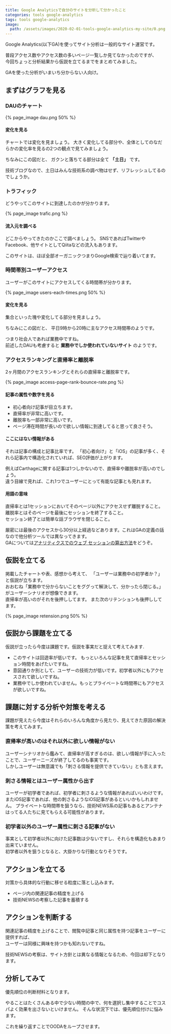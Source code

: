 ```yaml
---
title: Google Analyticsで自分のサイトを分析して分かったこと
categories: tools google-analytics
tags: tools google-analytics
image:
  path: /assets/images/2020-02-01-tools-google-analytics-my-site/0.png
---
```

Google Analytics(以下GA)を使ってサイト分析は一般的なサイト運営です。

普段アクセス数やアクセス数の多いページ一覧しか見てなかったのですが、  
今回ちょっと分析結果から仮説を立てるまでをまとめてみました。

GAを使った分析がいまいち分からない人向け。

## まずはグラフを見る

### DAUのチャート

{% page_image dau.png 50% %}

#### 変化を見る
チャートでは変化を見ましょう。
大きく変化してる部分や、全体としてのなだらかの変化率を見るの2つの観点で見てみましょう。

ちなみにこの図だと、
ガクンと落ちてる部分は全て **「土日」** です。

技術ブログなので、土日はみんな技術系の調べ物はせず、リフレッシュしてるのでしょうか。

### トラフィック

どうやってこのサイトに到達したのかが分かります。

{% page_image trafic.png %}

#### 流入元を調べる
どこからやってきたのかここで調べましょう。
SNSであればTwitterやFacebook、他サイトとしてQiitaなどの流入もあります。

このサイトは、ほぼ全部オーガニックつまりGoogle検索で辿り着いてます。

### 時間帯別ユーザーアクセス

ユーザーがこのサイトにアクセスしてくる時間帯が分かります。

{% page_image users-each-times.png 50% %}

#### 変化を見る
集合といった塊や変化してる部分を見ましょう。

ちなみにこの図だと、
平日9時から20時に主なアクセス時間帯のようです。

つまり社会人であれば業務中ですね。  
前述したDAUも考慮すると **業務中でしか使われていないサイト** のようです。

### アクセスランキングと直帰率と離脱率

2ヶ月間のアクセスランキングとそれらの直帰率と離脱率です。

{% page_image access-page-rank-bounce-rate.png %}

#### 記事の属性や数字を見る

- 初心者向け記事が目立ちます。
- 直帰率が非常に高いです。
- 離脱率も一部非常に高いです。
- ページ滞在時間が長いので欲しい情報に到達してると思って良さそう。

#### ここにはない情報がある

それは記事の構成と記事比率です。
「初心者向け」と「iOS」の記事が多く、それら記事内で構造化されていれば、SEO評価が上がります。

例えばCarthageに関する記事は1つしかないので、直帰率や離脱率が高いのでしょう。  
違う目線で見れば、これ1つでユーザーにとって有能な記事とも見れます。

#### 用語の意味

直帰率とは1セッションにおいてそのページ以外にアクセスせず離脱すること。  
離脱率とはそのページを最後にセッションを終了すること。  
セッション終了とは簡単な話ブラウザを閉じること。  

厳密には最後のアクセスから30分以上経過などあります。これはGAの定義の話なので他分析ツールでは異なってきます。  
GAについては[アナリティクスでのウェブ セッションの算出方法](https://support.google.com/analytics/answer/2731565?hl=ja)をどうぞ。


## 仮説を立てる

掲載したチャートや表、感想から考えて、
「ユーザーは業務中の初学者か？」と仮説が立ちます。  
おおむね「業務中で分からないことをググって解決して、分かったら閉じる。」がユーザーシナリオが想像できます。  
直帰率が高いのがそれを後押ししてます。
また次のリテンションも後押ししてます。

{% page_image retension.png 50% %}

## 仮説から課題を立てる

仮説が立ったら今度は課題です。仮説を事実だと捉えて考えてみます.

- このサイトは回遊率が低いです。 もっといろんな記事を見て直帰率とセッション時間をあげたいですね。
- 意図通りか別として、ユーザーの技術力が低いです。初学者以外にもアクセスされて欲しいですね。
- 業務中でしか使われていません。もっとプライベートな時間帯にもアクセスが欲しいですね。

## 課題に対する分析や対策を考える

課題が見えたら今度はそれらのいろんな角度から見たり、見えてきた原因の解決策を考えてみます。

### 直帰率が高いのはそれ以外に欲しい情報がない
ユーザーシナリオから鑑みて、直帰率が高すぎるのは、欲しい情報が手に入ったことで、ユーザーニーズが終了してるのも事実です。  
しかしユーザーは無意識でも「刺さる情報を提供できていない」とも言えます。

### 刺さる情報とはユーザー属性から出す
ユーザーが初学者であれば、初学者に刺さるような情報があればいいわけです。  
またiOS記事であれば、他の刺さるようなiOS記事があるといいかもしれません。
プライベートな時間帯を狙うなら、技術NEWS系の記事もあるとアンテナはってる人たちに見てもらえる可能性があります。

### 初学者以外のユーザー属性に刺さる記事がない
事実として初学者以外に向けた記事数は少ないですし、それらを構造化もあまり出来ていません。  
初学者以外を狙うとなると、大掛かりな行動となりそうです。

## アクションを立てる

対策から具体的な行動に移せる粒度に落とし込みます。

- ページ内の関連記事の精度を上げる
- 技術NEWSの考察した記事を蓄積する

## アクションを判断する

関連記事の精度を上げることで、閲覧中記事と同じ属性を持つ記事をユーザーに提供すれば、  
ユーザーは同様に興味を持つかも知れないですね。

技術NEWSの考察は、サイト方針とは異なる情報となるため、今回は却下となります。


## 分析してみて
優先順位の判断材料となります。

やることはたくさんある中で少ない時間の中で、何を選択し集中することでコスパよく効果を出さないといけません。
そんな状況下では、優先順位付けに悩みます。

これを繰り返すことでOODAをループさせます。
